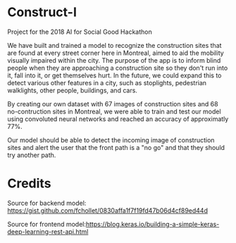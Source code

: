 # Construct-I
Project for the 2018 AI for Social Good Hackathon

We have built and trained a model to recognize the construction sites that are found at every street corner here in Montreal, aimed to aid the mobility visually impaired within the city. The purpose of the app is to inform blind people when they are approaching a construction site so they don't run into it, fall into it, or get themselves hurt. In the future, we could expand this to detect various other features in a city, such as stoplights, pedestrian walklights, other people, buildings, and cars. 


By creating our own dataset with 67 images of construction sites and 68 no-contruction sites in Montreal, we were able to train and test our model using convoluted neural networks and reached an accuracy of approximatly 77%. 

Our model should be able to detect the incoming image of construction sites and alert the user that the front path is a "no go" and that they should try another path. 

# Credits
Source for backend model: https://gist.github.com/fchollet/0830affa1f7f19fd47b06d4cf89ed44d

Source for frontend model:https://blog.keras.io/building-a-simple-keras-deep-learning-rest-api.html

